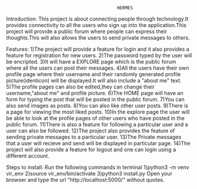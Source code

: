                                               HERMES
Introduction:
	This project is about connecting people through technology.It provides connectivity to all the users who sign up into the application.This project will provide a public forum where people can express their thoughts.This will also allows the users to send private messages to others.

Features:
1)The project will provide a feature for login and it also provides a feature for registration for new users.
2)The password typed by the user will be encripted.
3)It will have a EXPLORE page which is the public forum where all the users can post their messages.
4)All the users have their own profile page where their username and their randomly generated profile picture(identicon) will be displayed.It will also include a "about me" text.
5)The profile pages can also be edited,they can change their username,"about me" and profile picture.
6)The HOME page will have an form for typing the post that will be posted in the public forum.
7)You can also send images as posts.
8)You can also like other user posts.
9)There is a page for viewing the most liked posts.
10)In the explore page the user will be able to look at the profile pages of other users who have posted in the public forum.
11)There is also a feature for following a particular user and a user can also be followed.
12)The project also provides the feature of sending private messages to a particular user.
13)The Private messages that a user will recieve and send will be displayed in particular page.
14)The project will also provide a feature for logout and one can login using a different account.

Steps to install:
	Run the following commands in terminal
	1)python3 -m venv vir_env
	2)source vir_env/bin/activate
	3)python3 install.py
Open your browser and type the url "http://localhost:5000/" without quotes.


